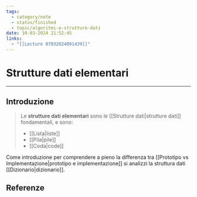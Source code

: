 ```yaml
---
tags:
  - category/note
  - status/finished
  - topic/algoritmi-e-strutture-dati
date: 10-03-2024 21:52:45
links:
  - "[[Lecture 07032024091439]]"
---
```

# Strutture dati elementari
---
## Introduzione
> Le **strutture dati elementari** sono le [[Strutture dati|strutture dati]] fondamentali, e sono:
> - [[Lista|liste]]
> - [[Pila|pile]]
> - [[Coda|code]]

Come introduzione per comprendere a pieno la differenza tra [[Prototipo vs Implementazione|prototipo e implementazione]] si analizzi la struttura dati [[Dizionario|dizionario]].

## Referenze